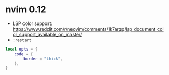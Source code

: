 # nvim 0.12
- LSP color support: <https://www.reddit.com/r/neovim/comments/1k7arqq/lsp_document_color_support_available_on_master/>
- `:restart`

```lua
local opts = {
	code = {
		border = "thick",
	},
}
```
